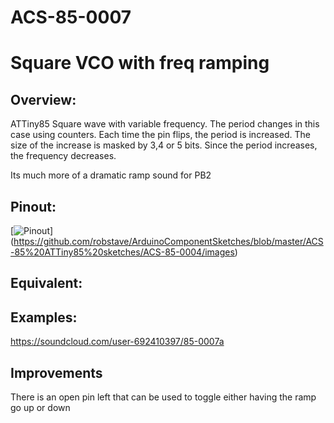 # ACS-85-0007
Square VCO with freq ramping
==============

## Overview:
ATTiny85  Square wave with variable frequency.
The period changes in this case using counters. Each time the pin flips, the period is increased. The size of the increase is masked by 3,4 or 5 bits. Since the period increases, the frequency decreases.  

Its much more of a dramatic ramp sound for PB2
 

## Pinout:
[![Pinout](https://github.com/robstave/ArduinoComponentSketches/blob/master/ACS-85%20ATTiny85%20sketches/ACS-85-0007/images/ACS-85-0007.png)] (https://github.com/robstave/ArduinoComponentSketches/blob/master/ACS-85%20ATTiny85%20sketches/ACS-85-0004/images)

## Equivalent:

## Examples:

https://soundcloud.com/user-692410397/85-0007a

## Improvements

There is an open pin left that can be used to toggle either having the ramp go up  or down
